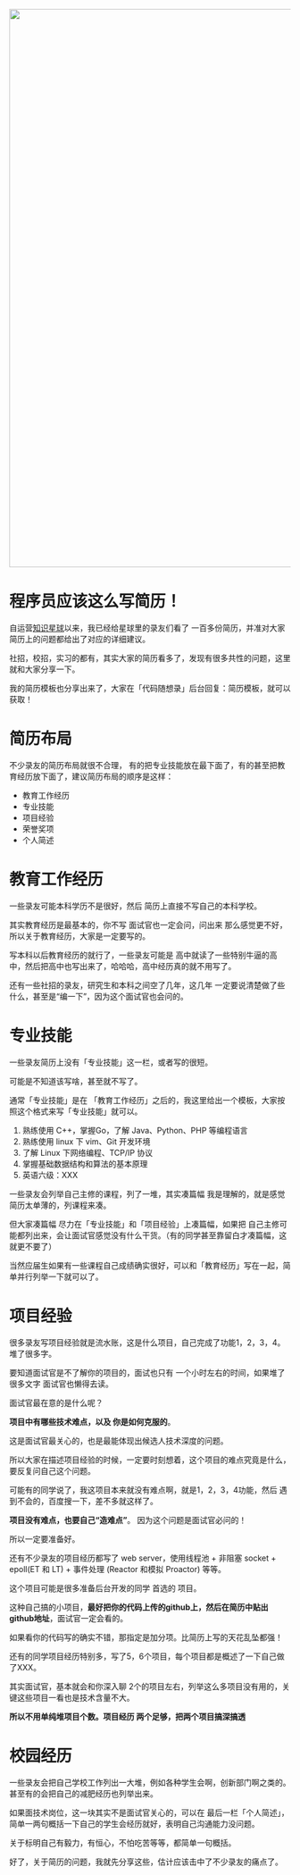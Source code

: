 <p align="center">
<a href="https://programmercarl.com/other/kstar.html" target="_blank">
  <img src="https://code-thinking-1253855093.file.myqcloud.com/pics/20210924105952.png" width="1000"/>
</a>

# 程序员应该这么写简历！

自运营[知识星球](https://programmercarl.com/other/kstar.html)以来，我已经给星球里的录友们看了 一百多份简历，并准对大家简历上的问题都给出了对应的详细建议。

社招，校招，实习的都有，其实大家的简历看多了，发现有很多共性的问题，这里就和大家分享一下。

我的简历模板也分享出来了，大家在「代码随想录」后台回复：简历模板，就可以获取！

# 简历布局

不少录友的简历布局就很不合理， 有的把专业技能放在最下面了，有的甚至把教育经历放下面了，建议简历布局的顺序是这样：

* 教育工作经历
* 专业技能
* 项目经验
* 荣誉奖项
* 个人简述

# 教育工作经历

一些录友可能本科学历不是很好，然后 简历上直接不写自己的本科学校。

其实教育经历是最基本的，你不写 面试官也一定会问，问出来 那么感觉更不好，所以关于教育经历，大家是一定要写的。

写本科以后教育经历的就行了，一些录友可能是 高中就读了一些特别牛逼的高中，然后把高中也写出来了，哈哈哈，高中经历真的就不用写了。

还有一些社招的录友，研究生和本科之间空了几年，这几年 一定要说清楚做了些什么，甚至是“编一下”，因为这个面试官也会问的。

# 专业技能

一些录友简历上没有「专业技能」这一栏，或者写的很短。

可能是不知道该写啥，甚至就不写了。

通常「专业技能」是在 「教育工作经历」之后的，我这里给出一个模板，大家按照这个格式来写「专业技能」就可以。

1. 熟练使用 C++，掌握Go，了解 Java、Python、PHP 等编程语言
2. 熟练使用 linux 下 vim、Git 开发环境
3. 了解 Linux 下网络编程、TCP/IP 协议
4. 掌握基础数据结构和算法的基本原理
5. 英语六级：XXX


一些录友会列举自己主修的课程，列了一堆，其实凑篇幅 我是理解的，就是感觉简历太单薄的，列课程来凑。

但大家凑篇幅 尽力在「专业技能」和「项目经验」上凑篇幅，如果把 自己主修可能都列出来，会让面试官感觉没有什么干货。（有的同学甚至靠留白才凑篇幅，这就更不要了）

当然应届生如果有一些课程自己成绩确实很好，可以和「教育经历」写在一起，简单并行列举一下就可以了。

# 项目经验

很多录友写项目经验就是流水账，这是什么项目，自己完成了功能1，2，3，4。堆了很多字。

要知道面试官是不了解你的项目的，面试也只有 一个小时左右的时间，如果堆了很多文字 面试官也懒得去读。

面试官最在意的是什么呢？

**项目中有哪些技术难点，以及 你是如何克服的**。

这是面试官最关心的，也是最能体现出候选人技术深度的问题。

所以大家在描述项目经验的时候，一定要时刻想着，这个项目的难点究竟是什么，要反复问自己这个问题。

可能有的同学说了，我这项目本来就没有难点啊，就是1，2，3，4功能，然后 遇到不会的，百度搜一下，差不多就这样了。

**项目没有难点，也要自己“造难点”**。 因为这个问题是面试官必问的！

所以一定要准备好。

还有不少录友的项目经历都写了 web server，使用线程池 + 非阻塞 socket + epoll(ET 和 LT) + 事件处理 (Reactor 和模拟 Proactor) 等等。

这个项目可能是很多准备后台开发的同学 首选的 项目。

这种自己搞的小项目，**最好把你的代码上传的github上，然后在简历中贴出github地址**，面试官一定会看的。

如果看你的代码写的确实不错，那指定是加分项。比简历上写的天花乱坠都强！

还有的同学项目经历特别多，写了5，6个项目，每个项目都是概述了一下自己做了XXX。

其实面试官，基本就会和你深入聊 2个的项目左右，列举这么多项目没有用的，关键这些项目一看也是技术含量不大。

**所以不用单纯堆项目个数。项目经历 两个足够，把两个项目搞深搞透**


# 校园经历

一些录友会把自己学校工作列出一大堆，例如各种学生会啊，创新部门啊之类的。甚至有的会把自己的减肥经历也列举出来。

如果面技术岗位，这一块其实不是面试官关心的，可以在 最后一栏「个人简述」，简单一两句概括一下自己的学生会经历就好，表明自己沟通能力没问题。

关于标明自己有毅力，有恒心，不怕吃苦等等，都简单一句概括。


好了，关于简历的问题，我就先分享这些，估计应该击中了不少录友的痛点了。

